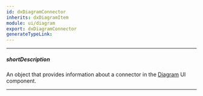 ```yaml
---
id: dxDiagramConnector
inherits: dxDiagramItem
module: ui/diagram
export: dxDiagramConnector
generateTypeLink: 
---
```

---
##### shortDescription
An object that provides information about a connector in the [Diagram](/api-reference/10%20UI%20Components/dxDiagram '/Documentation/ApiReference/UI_Components/dxDiagram/') UI component.

---
